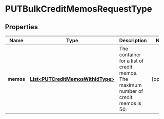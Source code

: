 

# PUTBulkCreditMemosRequestType


## Properties

| Name | Type | Description | Notes |
|------------ | ------------- | ------------- | -------------|
|**memos** | [**List&lt;PUTCreditMemosWithIdType&gt;**](PUTCreditMemosWithIdType.md) | The container for a list of credit memos. The maximum number of credit memos is 50.  |  [optional] |



